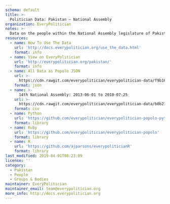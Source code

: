 ```yaml
---
schema: default
title: >-
  Politician Data: Pakistan — National Assembly
organization: EveryPolitician
notes: >-
  Data on the people within the National Assembly legislature of Pakistan.
resources:
  - name: How To Use The Data
    url: 'http://docs.everypolitician.org/use_the_data.html'
    format: info
  - name: View on EveryPolitician
    url: 'http://everypolitician.org/pakistan/'
    format: info
  - name: All Data as Popolo JSON
    url: >-
      https://cdn.rawgit.com/everypolitician/everypolitician-data/f9b16e872543f2a9f3ef1997c27d05b63dd78aae/data/Pakistan/Assembly/ep-popolo-v1.0.json
    format: json
  - name: >-
      14th National Assembly: 2013-06-01 to 2018-07-25
    url: >-
      https://cdn.rawgit.com/everypolitician/everypolitician-data/b0b21428391a5854b825c3471b492566522309b2/data/Pakistan/Assembly/term-14.csv
    format: csv
  - name: Python
    url: 'https://github.com/everypolitician/everypolitician-popolo-python'
    format: library
  - name: Ruby
    url: 'https://github.com/everypolitician/everypolitician-popolo'
    format: library
  - name: R
    url: 'https://github.com/ajparsons/everypoliticianR'
    format: library
last_modified: 2019-04-01T08:23:09
license: ''
category:
  - Pakistan
  - People
  - Groups & Bodies
maintainer: EveryPolitician
maintainer_email: team@everypolitician.org
more_info: http://docs.everypolitician.org
---
```

